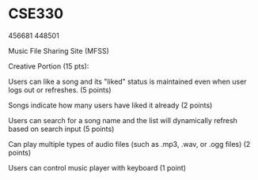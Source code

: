 # CSE330
456681
448501

Music File Sharing Site (MFSS)

Creative Portion (15 pts):

Users can like a song and its "liked" status is maintained even when user logs out or refreshes. (5 points) 

Songs indicate how many users have liked it already (2 points)

Users can search for a song name and the list will dynamically refresh based on search input (5 points)

Can play multiple types of audio files (such as .mp3, .wav, or .ogg files) (2 points)

Users can control music player with keyboard (1 point)

